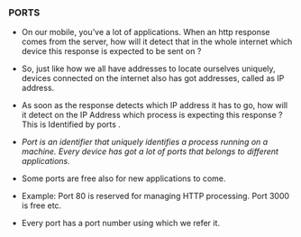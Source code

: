 ### PORTS

- On our mobile, you’ve a lot of applications. When an http response comes from the server, how will it detect that in the whole internet which device this response is expected to be sent on ?

- So, just like how we all have addresses to locate ourselves uniquely, devices connected on the internet also has got addresses, called as IP address.

- As soon as the response detects which IP address it has to go, how will it detect on the IP Address which process is expecting this response ? This is Identified by ports . 

- *Port is an identifier that uniquely identifies a process running on a machine. Every device has got a lot of ports that belongs to different applications.* 

- Some ports are free also for new applications to come.

- Example: Port 80 is reserved for managing HTTP processing. Port 3000 is free etc.

- Every port has a port number using which we refer it.